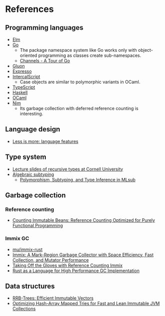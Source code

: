 # References

## Programming languages

- [Elm](https://github.com/elm)
- [Go](https://github.com/golang/go)
  - The package namespace system like Go works only with object-oriented programming as classes create sub-namespaces.
  - [Channels - A Tour of Go](https://tour.golang.org/concurrency/2)
- [Gluon](https://github.com/gluon-lang/gluon)
- [Expresso](https://github.com/willtim/Expresso)
- [IntercalScript](https://github.com/Storyyeller/IntercalScript)
  - Case objects are similar to polymorphic variants in OCaml.
- [TypeScript](https://github.com/microsoft/TypeScript)
- [Haskell](https://github.com/ghc/ghc)
- [OCaml](https://github.com/ocaml/ocaml)
- [Nim](https://github.com/nim-lang/Nim)
  - Its garbage collection with deferred reference counting is interesting.

## Language design

- [Less is more: language features](https://blog.ploeh.dk/2015/04/13/less-is-more-language-features/)

## Type system

- [Lecture slides of recursive types at Cornell University](https://www.cs.cornell.edu/courses/cs4110/2012fa/lectures/lecture27.pdf)
- [Algebraic subtyping](https://www.cl.cam.ac.uk/~sd601/thesis.pdf)
  - [Polymorphism, Subtyping, and Type Inference in MLsub](https://www.cl.cam.ac.uk/~sd601/papers/mlsub-preprint.pdf)

## Garbage collection

### Reference counting

- [Counting Immutable Beans: Reference Counting Optimized for Purely Functional Programming](https://arxiv.org/abs/1908.05647)

### Immix GC

- [mu/immix-rust](https://gitlab.anu.edu.au/mu/immix-rust)
- [Immix: A Mark-Region Garbage Collector with Space Efficiency, Fast Collection, and Mutator Performance](https://www.cs.utexas.edu/users/speedway/DaCapo/papers/immix-pldi-2008.pdf)
- [Taking Off the Gloves with Reference Counting Immix](http://users.cecs.anu.edu.au/~steveb/pubs/papers/rcix-oopsla-2013.pdf)
- [Rust as a Language for High Performance GC Implementation](http://users.cecs.anu.edu.au/~steveb/pubs/papers/rust-ismm-2016.pdf)

## Data structures

- [RRB-Trees: Efficient Immutable Vectors](https://infoscience.epfl.ch/record/169879/files/RMTrees.pdf)
- [Optimizing Hash-Array Mapped Tries for Fast and Lean Immutable JVM Collections](https://michael.steindorfer.name/publications/oopsla15.pdf)
